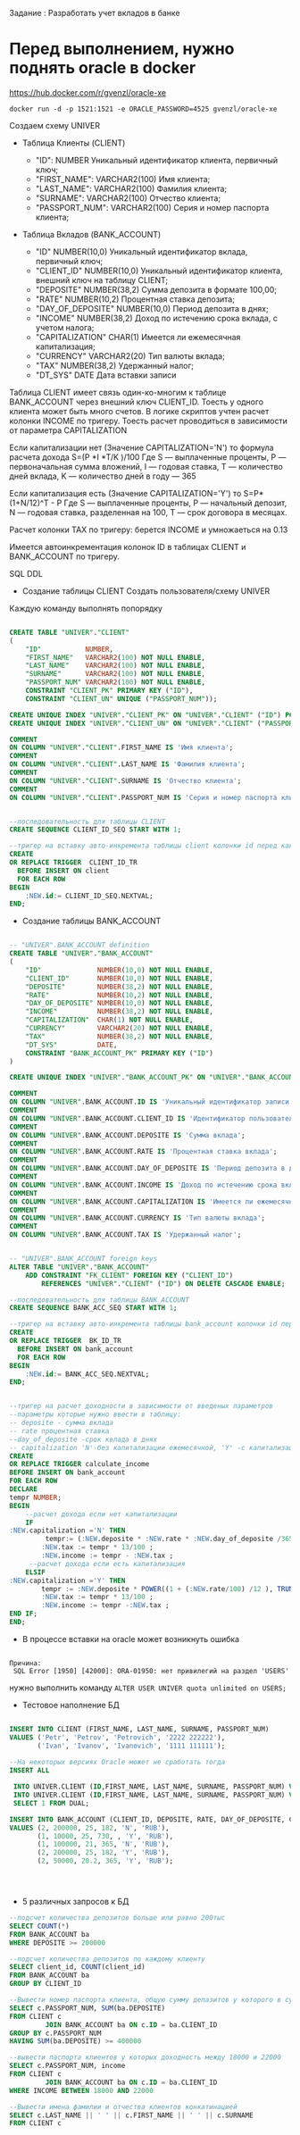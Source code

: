 Задание : Разработать учет вкладов в банке
# Перед выполнением, нужно поднять oracle в docker

<https://hub.docker.com/r/gvenzl/oracle-xe>

```docker run -d -p 1521:1521 -e ORACLE_PASSWORD=4525 gvenzl/oracle-xe```

Создаем схему UNIVER

* Таблица Клиенты (CLIENT)
    - "ID": NUMBER Уникальный идентификатор клиента, первичный ключ;
    - "FIRST_NAME": VARCHAR2(100) Имя клиента;
    - "LAST_NAME": VARCHAR2(100) Фамилия клиента;
    - "SURNAME": VARCHAR2(100) Отчество клиента;
    - "PASSPORT_NUM": VARCHAR2(100) Серия и номер паспорта клиента;

* Таблица Вкладов (BANK_ACCOUNT)
    - "ID" NUMBER(10,0) Уникальный идентификатор вклада, первичный ключ;
    - "CLIENT_ID" NUMBER(10,0) Уникальный идентификатор клиента, внешний ключ на таблицу CLIENT;
    - "DEPOSITE" NUMBER(38,2) Сумма депозита в формате 100,00;
    - "RATE" NUMBER(10,2) Процентная ставка депозита;
    - "DAY_OF_DEPOSITE" NUMBER(10,0) Период депозита в днях;
    - "INCOME" NUMBER(38,2) Доход по истечению срока вклада, с учетом налога;
    - "CAPITALIZATION" CHAR(1) Имеется ли ежемесячная капитализация;
    - "CURRENCY" VARCHAR2(20) Тип валюты вклада;
    - "TAX" NUMBER(38,2) Удержанный налог;
	- "DT_SYS" DATE Дата вставки записи

Таблица CLIENT имеет связь один-ко-многим к таблице BANK_ACCOUNT через внешний ключ CLIENT_ID.
Тоесть у одного клиента может быть много счетов.
В логике скриптов учтен расчет колонки INCOME по тригеру.
Тоесть расчет проводиться в зависимости от параметра CAPITALIZATION

Если капитализации нет (Значение CAPITALIZATION='N') то формула расчета дохода S=(P *I *T/K )/100
Где S — выплаченные проценты,
P — первоначальная сумма вложений,
I — годовая ставка,
T — количество дней вклада,
K — количество дней в году — 365

Если капитализация есть (Значение CAPITALIZATION='Y') то
S=P* (1+N/12)^T - P
Где S — выплаченные проценты,
P — начальный депозит,
N — годовая ставка, разделенная на 100,
T — срок договора в месяцах.

Расчет колонки TAX по тригеру: берется INCOME и умножаеться на 0.13

Имеется автоинкрементация колонок ID в таблицах CLIENT и BANK_ACCOUNT по тригеру.

SQL DDL

* Создание таблицы CLIENT
Создать пользователя/схему UNIVER

Каждую команду выполнять попорядку
```sql

CREATE TABLE "UNIVER"."CLIENT"
(
    "ID"           NUMBER,
    "FIRST_NAME"   VARCHAR2(100) NOT NULL ENABLE,
    "LAST_NAME"    VARCHAR2(100) NOT NULL ENABLE,
    "SURNAME"      VARCHAR2(100) NOT NULL ENABLE,
    "PASSPORT_NUM" VARCHAR2(100) NOT NULL ENABLE,
    CONSTRAINT "CLIENT_PK" PRIMARY KEY ("ID"),
    CONSTRAINT "CLIENT_UN" UNIQUE ("PASSPORT_NUM"));

CREATE UNIQUE INDEX "UNIVER"."CLIENT_PK" ON "UNIVER"."CLIENT" ("ID") PCTFREE 10 INITRANS 2 MAXTRANS 255 TABLESPACE "USERS";
CREATE UNIQUE INDEX "UNIVER"."CLIENT_UN" ON "UNIVER"."CLIENT" ("PASSPORT_NUM")   PCTFREE 10 INITRANS 2 MAXTRANS 255 TABLESPACE "USERS"

COMMENT
ON COLUMN "UNIVER"."CLIENT".FIRST_NAME IS 'Имя клиента';
COMMENT
ON COLUMN "UNIVER"."CLIENT".LAST_NAME IS 'Фамилия клиента';
COMMENT
ON COLUMN "UNIVER"."CLIENT".SURNAME IS 'Отчество клиента';
COMMENT
ON COLUMN "UNIVER"."CLIENT".PASSPORT_NUM IS 'Серия и номер паспорта клиента';


--последовательность для таблицы CLIENT
CREATE SEQUENCE CLIENT_ID_SEQ START WITH 1;

--тригер на вставку авто-инкремента таблицы client колонки id перед каждым инсертом
CREATE
OR REPLACE TRIGGER  CLIENT_ID_TR
  BEFORE INSERT ON client              
  FOR EACH ROW
BEGIN   
 	:NEW.id:= CLIENT_ID_SEQ.NEXTVAL;
END;


```

* Создание таблицы BANK_ACCOUNT

```sql

-- "UNIVER".BANK_ACCOUNT definition
CREATE TABLE "UNIVER"."BANK_ACCOUNT"
(
    "ID"              NUMBER(10,0) NOT NULL ENABLE,
    "CLIENT_ID"       NUMBER(10,0) NOT NULL ENABLE,
    "DEPOSITE"        NUMBER(38,2) NOT NULL ENABLE,
    "RATE"            NUMBER(10,2) NOT NULL ENABLE,
    "DAY_OF_DEPOSITE" NUMBER(10,0) NOT NULL ENABLE,
    "INCOME"          NUMBER(38,2) NOT NULL ENABLE,
    "CAPITALIZATION"  CHAR(1) NOT NULL ENABLE,
    "CURRENCY"        VARCHAR2(20) NOT NULL ENABLE,
    "TAX"             NUMBER(38,2) NOT NULL ENABLE,
	"DT_SYS"		  DATE,
    CONSTRAINT "BANK_ACCOUNT_PK" PRIMARY KEY ("ID")
)

CREATE UNIQUE INDEX "UNIVER"."BANK_ACCOUNT_PK" ON "UNIVER"."BANK_ACCOUNT" ("ID");

COMMENT
ON COLUMN "UNIVER".BANK_ACCOUNT.ID IS 'Уникальный идентификатор записи';
COMMENT
ON COLUMN "UNIVER".BANK_ACCOUNT.CLIENT_ID IS 'Идентификатор пользователя. Ссылка на таблицу client';
COMMENT
ON COLUMN "UNIVER".BANK_ACCOUNT.DEPOSITE IS 'Сумма вклада';
COMMENT
ON COLUMN "UNIVER".BANK_ACCOUNT.RATE IS 'Процентная ставка вклада';
COMMENT
ON COLUMN "UNIVER".BANK_ACCOUNT.DAY_OF_DEPOSITE IS 'Период депозита в днях';
COMMENT
ON COLUMN "UNIVER".BANK_ACCOUNT.INCOME IS 'Доход по истечению срока вклада, с учетом налога';
COMMENT
ON COLUMN "UNIVER".BANK_ACCOUNT.CAPITALIZATION IS 'Имеется ли ежемесячная капитализация';
COMMENT
ON COLUMN "UNIVER".BANK_ACCOUNT.CURRENCY IS 'Тип валюты вклада';
COMMENT
ON COLUMN "UNIVER".BANK_ACCOUNT.TAX IS 'Удержанный налог';


-- "UNIVER".BANK_ACCOUNT foreign keys
ALTER TABLE "UNIVER"."BANK_ACCOUNT"
    ADD CONSTRAINT "FK_CLIENT" FOREIGN KEY ("CLIENT_ID")
        REFERENCES "UNIVER"."CLIENT" ("ID") ON DELETE CASCADE ENABLE;

--последовательность для таблицы BANK_ACCOUNT
CREATE SEQUENCE BANK_ACC_SEQ START WITH 1;

--тригер на вставку авто-инкремента таблицы bank_account колонки id перед каждым инсертом
CREATE
OR REPLACE TRIGGER  BK_ID_TR
  BEFORE INSERT ON bank_account              
  FOR EACH ROW
BEGIN   
 	:NEW.id:= BANK_ACC_SEQ.NEXTVAL;
END; 


--тригер на расчет доходности в зависимости от введеных параметров
--параметры которые нужно ввести в таблицу:
-- deposite - сумма вклада
-- rate процентная ставка
--day_of_deposite -срок квлада в днях
-- capitalization 'N'-без капитализации ежемесячной, 'Y' -с капитализацией
CREATE
OR REPLACE TRIGGER calculate_income
BEFORE INSERT ON bank_account
FOR EACH ROW
DECLARE
tempr NUMBER;
BEGIN
	--расчет дохода если нет капитализации
	IF
:NEW.capitalization ='N' THEN
  		 tempr:= (:NEW.deposite * :NEW.rate * :NEW.day_of_deposite /365) / 100;
  		:NEW.tax := tempr * 13/100 ;
  	 	:NEW.income := tempr - :NEW.tax ;
  	 --расчет дохода если есть капитализация
  	ELSIF
:NEW.capitalization ='Y' THEN
  		tempr := :NEW.deposite * POWER((1 + (:NEW.rate/100) /12 ), TRUNC(:NEW.day_of_deposite/30, 0 )) - :NEW.deposite;
  		:NEW.tax := tempr * 13/100 ;
  	 	:NEW.income := tempr -:NEW.tax ;
END IF;
END;


```
* В процессе вставки на oracle может возникнуть ошибка
```Error synchronizing data with database

Причина:
 SQL Error [1950] [42000]: ORA-01950: нет привилегий на раздел 'USERS'
 ```
 
 нужно выполнить команду
 ```ALTER USER UNIVER quota unlimited on USERS;```
 

* Тестовое наполнение БД

```sql

INSERT INTO CLIENT (FIRST_NAME, LAST_NAME, SURNAME, PASSPORT_NUM)
VALUES ('Petr', 'Petrov', 'Petrovich', '2222 222222'),
       ('Ivan', 'Ivanov', 'Ivanovich', '1111 111111');
	   
--На некоторых версиях Oracle может не сработать тогда
INSERT ALL

 INTO UNIVER.CLIENT (ID,FIRST_NAME, LAST_NAME, SURNAME, PASSPORT_NUM) VALUES (1,'Petr', 'Petrov', 'Petrovich', '2222 222222')
 INTO UNIVER.CLIENT (ID,FIRST_NAME, LAST_NAME, SURNAME, PASSPORT_NUM) VALUES (2,'Ivan', 'Ivanov', 'Ivanovich', '1111 111111')
 SELECT 1 FROM DUAL;

INSERT INTO BANK_ACCOUNT (CLIENT_ID, DEPOSITE, RATE, DAY_OF_DEPOSITE, CAPITALIZATION, CURRENCY)
VALUES (2, 200000, 25, 182, 'N', 'RUB'),
       (1, 10000, 25, 730, , 'Y', 'RUB'),
       (1, 100000, 21, 365, 'N', 'RUB'),
       (2, 200000, 25, 182, 'Y', 'RUB'),
       (2, 50000, 20.2, 365, 'Y', 'RUB');





```

* 5 различных запросов к БД

```sql
--подсчет количества депозитов больше или равно 200тыс
SELECT COUNT(*)
FROM BANK_ACCOUNT ba
WHERE DEPOSITE >= 200000

--подсчет количества депозитов по каждому клиенту
SELECT client_id, COUNT(client_id)
FROM BANK_ACCOUNT ba
GROUP BY CLIENT_ID

--Вывести номер паспорта клиента, общую сумму депазитов у которого в сумме более 400тыс на вкладах
SELECT c.PASSPORT_NUM, SUM(ba.DEPOSITE)
FROM CLIENT c
         JOIN BANK_ACCOUNT ba ON c.ID = ba.CLIENT_ID
GROUP BY c.PASSPORT_NUM
HAVING SUM(ba.DEPOSITE) >= 400000

--вывести паспорта клиентов у которых доходность между 18000 и 22000
SELECT c.PASSPORT_NUM, income
FROM CLIENT c
         JOIN BANK_ACCOUNT ba ON c.ID = ba.CLIENT_ID
WHERE INCOME BETWEEN 18000 AND 22000

--Вывести имена фамилии и отчества клиентов конкатинацией
SELECT c.LAST_NAME || ' ' || c.FIRST_NAME || ' ' || c.SURNAME
FROM CLIENT c

```


